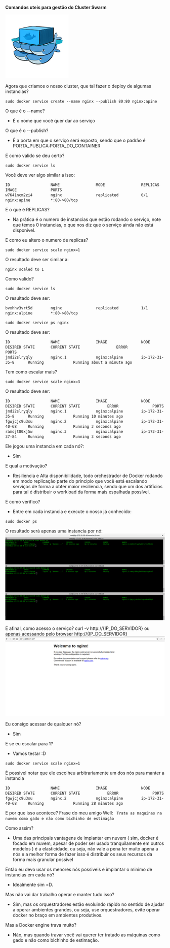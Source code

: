 __Comandos uteis para gestão do Cluster Swarm__

![Docker swarm](docker-swarm.png)

Agora que criamos o nosso cluster, que tal fazer o deploy de algumas instancias?
```
sudo docker service create --name nginx --publish 80:80 nginx:apine
```
O que é o --name?
 - É o nome que você quer dar ao serviço

O que é o --publish?
 - É a porta em que o serviço será exposto, sendo que o padrão é PORTA_PUBLICA:PORTA_DO_CONTAINER

E como valido se deu certo?
```
sudo docker service ls
```
Você deve ver algo similar a isso:
```
ID                  NAME                MODE                REPLICAS            IMAGE               PORTS
w7641ncm2zi4        nginx               replicated          0/1                 nginx:apine         *:80->80/tcp
```
E o que é REPLICAS?
 - Na prática é o numero de instancias que estão rodando o serviço, note que temos 0 instancias, o que nos diz que o serviço ainda não está disponivel.

E como eu altero o numero de replicas?
```
sudo docker service scale nginx=1
```

O resultado deve ser similar a:
```
nginx scaled to 1
```
Como valido?
```
sudo docker service ls
```
O resultado deve ser:
```
bvxhhv3vrt5d        nginx               replicated          1/1                 nginx:alpine        *:80->80/tcp
```
```
sudo docker service ps nginx
```
O resultado deve ser:
```
ID                  NAME                IMAGE               NODE                DESIRED STATE       CURRENT STATE                ERROR               PORTS
jmdi2slryqly        nginx.1             nginx:alpine        ip-172-31-35-8      Running             Running about a minute ago                       

```
Tem como escalar mais?
```
sudo docker service scale nginx=3
```
O resultado deve ser:
```
ID                  NAME                IMAGE               NODE                DESIRED STATE       CURRENT STATE            ERROR               PORTS
jmdi2slryqly        nginx.1             nginx:alpine        ip-172-31-35-8      Running             Running 10 minutes ago                       
fgwjcjc9u3su        nginx.2             nginx:alpine        ip-172-31-40-68     Running             Running 3 seconds ago                        
ramojt80xj5w        nginx.3             nginx:alpine        ip-172-31-37-84     Running             Running 3 seconds ago    
```
Ele jogou uma instancia em cada nó?:
 - Sim

E qual a motivação?
 - Resiliencia e Alta disponibilidade, todo orchestrador de Docker rodando em modo replicação parte do principio que você está escalando serviços de forma a obter maior resiliencia, sendo que um dos artifícios para tal é distribuir o workload da forma mais espalhada possível.

E como verifico?
 - Entre em cada instancia e execute o nosso já conhecido:
  ```
  sudo docker ps
  ```
  O resultado será apenas uma instancia por nó:
  ![Docker ps](docker-ps.png)

E afinal, como acesso o serviço?
curl -v http://{IP_DO_SERVIDOR} ou apenas acessando pelo browser http://{IP_DO_SERVIDOR}
![Nginx](nginx-run.png)

Eu consigo acessar de qualquer nó?
 - Sim

E se eu escalar para 1?
 - Vamos testar :D
 ```
 sudo docker service scale nginx=1
 ```

É possivel notar que ele escolheu arbitrariamente um dos nós para manter a instancia
```
ID                  NAME                IMAGE               NODE                DESIRED STATE       CURRENT STATE            ERROR               PORTS
fgwjcjc9u3su        nginx.2             nginx:alpine        ip-172-31-40-68     Running             Running 28 minutes ago                       

```
E por que isso acontece?
Frase do meu amigo Well:
` Trate as maquinas na nuvem como gado e não como bichinho de estimação`

Como assim?
 - Uma das principais vantagens de implantar em nuvem ( sim, docker é focado em nuvem, apesar de poder ser usado tranquilamente em outros modelos ) é a elasticidade, ou seja, não vale a pena ter muito apena a nós e a melhor forma de fazer isso é distribuir os seus recursos da forma mais granular possível

Então eu devo usar os menores nós possiveis e implantar o minimo de instancias em cada nó?
 - Idealmente sim =D.

Mas não vai dar trabalho operar e manter tudo isso?
 - Sim, mas os orquestradores estão evoluindo rápido no sentido de ajudar a operar ambientes grandes, ou seja, use orquestradores, evite operar docker no braço em ambientes produtivos.

Mas a Docker engine trava muito?
 - Não, mas quando travar você vai querer ter tratado as máquinas como gado e não como bichinho de estimação.






